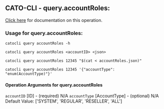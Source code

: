 
## CATO-CLI - query.accountRoles:
[Click here](https://api.catonetworks.com/documentation/#query-accountRoles) for documentation on this operation.

### Usage for query.accountRoles:

`catocli query accountRoles -h`

`catocli query accountRoles <accountID> <json>`

`catocli query accountRoles 12345 "$(cat < accountRoles.json)"`

`catocli query accountRoles 12345 '{"accountType": "enum(AccountType)"}'`

#### Operation Arguments for query.accountRoles ####
`accountID` [ID] - (required) N/A 
`accountType` [AccountType] - (optional) N/A Default Value: ['SYSTEM', 'REGULAR', 'RESELLER', 'ALL']
